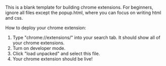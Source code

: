 This is a blank template for building chrome extensions. For beginners, ignore all files except the popup.html, where you can focus on writing html and css. 

How to deploy your chrome extension:
1. Type "chrome://extensions/" into your search tab. It should show all of your chrome extensions. 
2. Turn on developer mode. 
3. Click "load unpacked" and select this file. 
4. Your chrome extension should be live!
